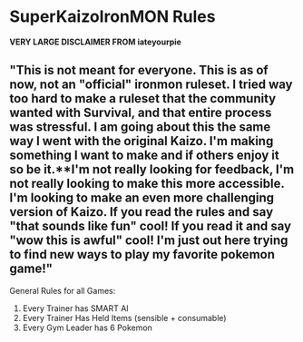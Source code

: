 # SuperKaizoIronMON Rules

****VERY LARGE DISCLAIMER FROM iateyourpie****


## "This is not meant for everyone. This is as of now, not an "official" ironmon ruleset. I tried way too hard to make a ruleset that the community wanted with Survival, and that entire process was stressful. I am going about this the same way I went with the original Kaizo. I'm making something I want to make and if others enjoy it so be it.**I'm not really looking for feedback, I'm not really looking to make this more accessible. I'm looking to make an even more challenging version of Kaizo. If you read the rules and say "that sounds like fun" cool! If you read it and say "wow this is awful" cool! I'm just out here trying to find new ways to play my favorite pokemon game!"


General Rules for all Games:
1. Every Trainer has SMART AI
2. Every Trainer Has Held Items (sensible + consumable)
3. Every Gym Leader has 6 Pokemon
